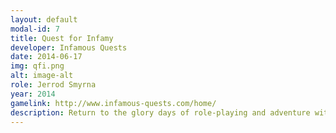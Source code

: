 ```yaml
---
layout: default
modal-id: 7
title: Quest for Infamy
developer: Infamous Quests
date: 2014-06-17
img: qfi.png
alt: image-alt
role: Jerrod Smyrna
year: 2014
gamelink: http://www.infamous-quests.com/home/
description: Return to the glory days of role-playing and adventure with this humor-filled fantasy epic, styled in the vein of classic PC RPGs, where you play the charming villain. Blending turn-based combat and spellcasting with puzzle solving and adventure, players can choose from three character classes—brigand (strength), rogue (stealth), or sorcerer (magic), each with unique storylines and adventures—in one of the largest retro role-playing experiences ever. <br /> <iframe width="420" height="315" src="https://www.youtube.com/embed/U50dyDkPbpk?start=370" frameborder="0" allowfullscreen></iframe>
---
```

